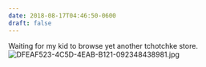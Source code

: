 ```yaml
---
date: 2018-08-17T04:46:50-0600
draft: false
---
```




Waiting for my kid to browse yet another tchotchke store.  
![DFEAF523-4C5D-4EAB-B121-092348438981.jpg](http://ianwhitney.micro.blog/uploads/2018/36d1047a5c.jpg)



